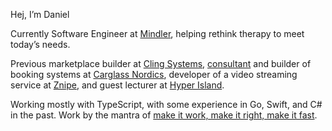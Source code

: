 Hej, I’m Daniel

Currently Software Engineer at [Mindler](https://mindler.se/en/), helping rethink therapy to meet today’s needs. 

Previous marketplace builder at [Cling Systems](https://www.clingsystems.com/), [consultant](https://futurice.com/) and builder of booking systems at [Carglass Nordics](https://www.carglass.se/), developer of a video streaming service at [Znipe](https://znipe.tv/), and guest lecturer at [Hyper Island](https://new.hyperisland.com/programs/full-time-programs/frontend-developer).

Working mostly with TypeScript, with some experience in Go, Swift, and C# in the past. Work by the mantra of [make it work, make it right, make it fast](https://thetombomb.com/posts/make-it-work-right-fast).
